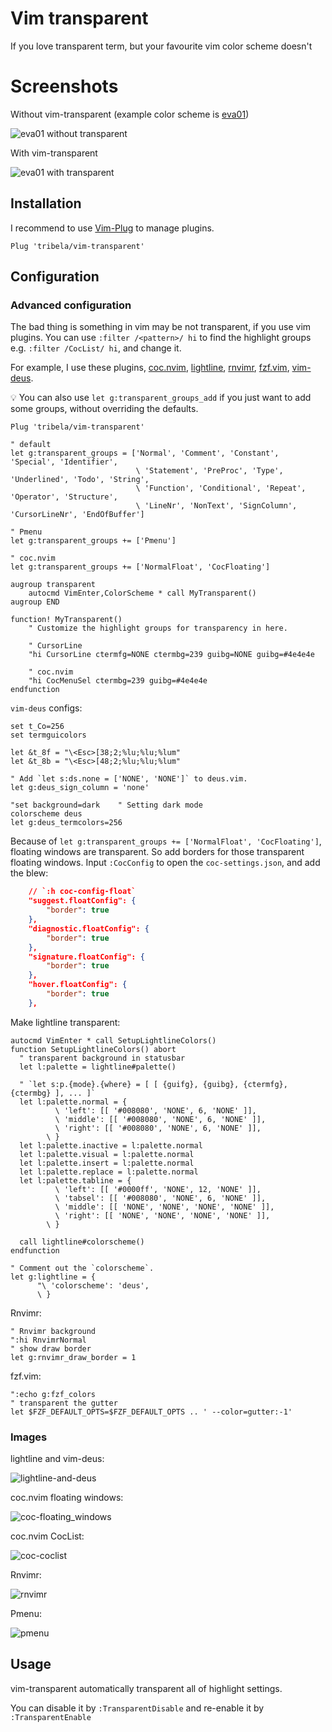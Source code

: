 # Vim transparent

If you love transparent term, but your favourite vim color scheme doesn't


# Screenshots

Without vim-transparent (example color scheme is [eva01][])

![eva01 without transparent](https://github.com/tribela/vim-transparent/assets/5047683/09e18e7f-7a01-4b3b-a11a-021d53a36fe7)

With vim-transparent

![eva01 with transparent](https://github.com/tribela/vim-transparent/assets/5047683/b72cb2ba-60b9-4348-84d3-f91c35cffe3c)


[eva01]: https://github.com/hachy/eva01.vim


## Installation

I recommend to use [Vim-Plug][] to manage plugins.

```vimrc
Plug 'tribela/vim-transparent'
```

[Vim-Plug]: https://github.com/junegunn/vim-plug


## Configuration

### Advanced configuration

The bad thing is something in vim may be not transparent, if you use vim plugins. You can use `:filter /<pattern>/ hi` to find the highlight groups e.g. `:filter /CocList/ hi`, and change it.

For example, I use these plugins, [coc.nvim](https://github.com/neoclide/coc.nvim), [lightline](https://github.com/itchyny/lightline.vim), [rnvimr](https://github.com/kevinhwang91/rnvimr), [fzf.vim](https://github.com/junegunn/fzf), [vim-deus](https://github.com/ajmwagar/vim-deus).

:bulb: You can also use `let g:transparent_groups_add` if you just want to add some groups, without overriding the defaults. 

```vim
Plug 'tribela/vim-transparent'

" default
let g:transparent_groups = ['Normal', 'Comment', 'Constant', 'Special', 'Identifier',
                            \ 'Statement', 'PreProc', 'Type', 'Underlined', 'Todo', 'String',
                            \ 'Function', 'Conditional', 'Repeat', 'Operator', 'Structure',
                            \ 'LineNr', 'NonText', 'SignColumn', 'CursorLineNr', 'EndOfBuffer']

" Pmenu
let g:transparent_groups += ['Pmenu']

" coc.nvim
let g:transparent_groups += ['NormalFloat', 'CocFloating']

augroup transparent
    autocmd VimEnter,ColorScheme * call MyTransparent()
augroup END

function! MyTransparent()
    " Customize the highlight groups for transparency in here.

    " CursorLine
    "hi CursorLine ctermfg=NONE ctermbg=239 guibg=NONE guibg=#4e4e4e

    " coc.nvim
    "hi CocMenuSel ctermbg=239 guibg=#4e4e4e
endfunction
```

`vim-deus` configs:

```vim
set t_Co=256
set termguicolors

let &t_8f = "\<Esc>[38;2;%lu;%lu;%lum"
let &t_8b = "\<Esc>[48;2;%lu;%lu;%lum"

" Add `let s:ds.none = ['NONE', 'NONE']` to deus.vim.
let g:deus_sign_column = 'none'

"set background=dark    " Setting dark mode
colorscheme deus
let g:deus_termcolors=256
```

Because of `let g:transparent_groups += ['NormalFloat', 'CocFloating']`, floating windows are transparent. So add borders for those transparent floating windows. Input `:CocConfig` to open the `coc-settings.json`, and add the blew:

```json
    // `:h coc-config-float`
    "suggest.floatConfig": {
        "border": true
    },
    "diagnostic.floatConfig": {
        "border": true
    },
    "signature.floatConfig": {
        "border": true
    },
    "hover.floatConfig": {
        "border": true
    },
```

Make lightline transparent:

```vim
autocmd VimEnter * call SetupLightlineColors()
function SetupLightlineColors() abort
  " transparent background in statusbar
  let l:palette = lightline#palette()

  " `let s:p.{mode}.{where} = [ [ {guifg}, {guibg}, {ctermfg}, {ctermbg} ], ... ]`
  let l:palette.normal = {
          \ 'left': [[ '#008080', 'NONE', 6, 'NONE' ]],
          \ 'middle': [[ '#008080', 'NONE', 6, 'NONE' ]],
          \ 'right': [[ '#008080', 'NONE', 6, 'NONE' ]],
        \ }
  let l:palette.inactive = l:palette.normal
  let l:palette.visual = l:palette.normal
  let l:palette.insert = l:palette.normal
  let l:palette.replace = l:palette.normal
  let l:palette.tabline = {
          \ 'left': [[ '#0000ff', 'NONE', 12, 'NONE' ]],
          \ 'tabsel': [[ '#008080', 'NONE', 6, 'NONE' ]],
          \ 'middle': [[ 'NONE', 'NONE', 'NONE', 'NONE' ]],
          \ 'right': [[ 'NONE', 'NONE', 'NONE', 'NONE' ]],
        \ }

  call lightline#colorscheme()
endfunction

" Comment out the `colorscheme`.
let g:lightline = {
      "\ 'colorscheme': 'deus',
      \ }
```

Rnvimr:

```vim
" Rnvimr background
":hi RnvimrNormal
" show draw border
let g:rnvimr_draw_border = 1
```

fzf.vim:

```vim
":echo g:fzf_colors
" transparent the gutter
let $FZF_DEFAULT_OPTS=$FZF_DEFAULT_OPTS .. ' --color=gutter:-1'
```

### Images

lightline and vim-deus:

![lightline-and-deus](https://github.com/tribela/vim-transparent/assets/5047683/dc49c12c-dce5-4f53-84bd-bf58ffdb0953)


coc.nvim floating windows:

![coc-floating_windows](https://github.com/tribela/vim-transparent/assets/5047683/debb3c35-7b37-4fe5-a638-140081f1d245)



coc.nvim CocList:

![coc-coclist](https://github.com/tribela/vim-transparent/assets/5047683/186e9b69-0caf-4390-b524-79ff82be7398)


Rnvimr:

![rnvimr](https://github.com/tribela/vim-transparent/assets/5047683/6bd67138-875c-4791-b8da-a3d0609e2ccc)


Pmenu:

![pmenu](https://github.com/tribela/vim-transparent/assets/5047683/0f8b36d6-13b9-4eba-a620-6b1334e70be0)


## Usage

vim-transparent automatically transparent all of highlight settings.

You can disable it by `:TransparentDisable` and re-enable it by `:TransparentEnable`
